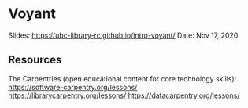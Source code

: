 # Voyant #

Slides: https://ubc-library-rc.github.io/intro-voyant/
Date: Nov 17, 2020

## Resources ##

The Carpentries (open educational content for core technology skills):
https://software-carpentry.org/lessons/
https://librarycarpentry.org/lessons/
https://datacarpentry.org/lessons/
